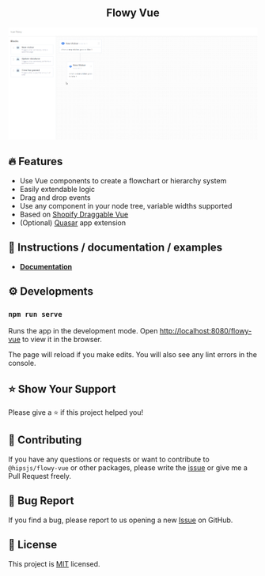
<h2 align="middle">Flowy Vue</h2>

![](/public/demo.gif)

## 🔥 Features

- Use Vue components to create a flowchart or hierarchy system
- Easily extendable logic
- Drag and drop events
- Use any component in your node tree, variable widths supported
- Based on [Shopify Draggable Vue](https://github.com/remcoplasmeyer/shopify-draggable-vue)
- (Optional) [Quasar](https://www.quasar.dev) app extension

## 📄 Instructions / documentation / examples

* [**Documentation**](https://remcoplasmeyer.github.io/flowy-vue/)

## ⚙️ Developments

### `npm run serve`

Runs the app in the development mode.
Open [http://localhost:8080/flowy-vue](http://localhost:8080/flowy-vue) to view it in the browser.

The page will reload if you make edits.
You will also see any lint errors in the console.

## ⭐️ Show Your Support

Please give a ⭐️ if this project helped you!

## 👏 Contributing

If you have any questions or requests or want to contribute to `@hipsjs/flowy-vue` or other packages, please write the [issue](https://github.com/remcoplasmeyer/flowy-vue/issues) or give me a Pull Request freely.

## 🐞 Bug Report

If you find a bug, please report to us opening a new [Issue](https://github.com/remcoplasmeyer/flowy-vue/issues) on GitHub.

## 📝 License

This project is [MIT](https://github.com/remcoplasmeyer/flowy-vue/blob/master/LICENSE) licensed.
